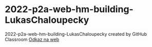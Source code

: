# 2022-p2a-web-hm-building-LukasChaloupecky
2022-p2a-web-hm-building-LukasChaloupecky created by GitHub Classroom
[Odkaz na web](https://pslib-cz.github.io/2022-p2a-web-hm-building-LukasChaloupecky/)

